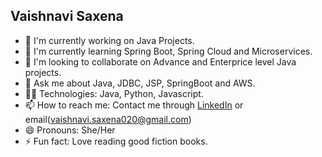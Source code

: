 ## Vaishnavi Saxena

- 🔭 I'm currently working on Java Projects.
- 🌱 I'm currently learning Spring Boot, Spring Cloud and Microservices.
- 👯 I'm looking to collaborate on Advance and Enterprice level Java projects.
- 💬 Ask me about Java, JDBC, JSP, SpringBoot and AWS.
- 👩‍💻 Technologies: Java, Python, Javascript.
- 📫 How to reach me: Contact me through [LinkedIn](https://www.linkedin.com/in/vaishnavi-saxena-49a111277/) or email(vaishnavi.saxena020@gmail.com)
- 😄 Pronouns: She/Her
- ⚡ Fun fact: Love reading good fiction books.

